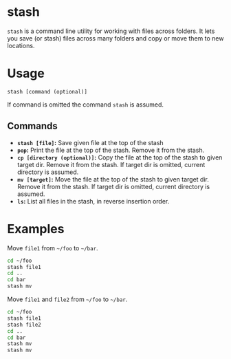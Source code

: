 # stash

`stash` is a command line utility for working with files across folders. It lets you save
(or stash) files across many folders and copy or move them to new locations.

# Usage

`stash [command (optional)]`

If command is omitted the command `stash` is assumed.

## Commands

 * **`stash [file]`:** Save given file at the top of the stash
 * **`pop`:** Print the file at the top of the stash. Remove it from the stash.
 * **`cp [directory (optional)]`:** Copy the file at the top of the stash to given target dir. Remove it from the stash. If target dir is omitted, current directory is assumed.
 * **`mv [target]`:** Move the file at the top of the stash to given target dir. Remove it from the stash. If target dir is omitted, current directory is assumed.
 * **`ls`:** List all files in the stash, in reverse insertion order.

# Examples

Move `file1` from `~/foo` to `~/bar`.

```bash
cd ~/foo
stash file1
cd ..
cd bar
stash mv
```

Move `file1` and `file2` from `~/foo` to `~/bar`.

```bash
cd ~/foo
stash file1
stash file2
cd ..
cd bar
stash mv
stash mv
```
